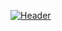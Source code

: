 [![Header](https://data.whicdn.com/images/134661213/original.jpg  "Header")](https://rosie-wilt.com/)
